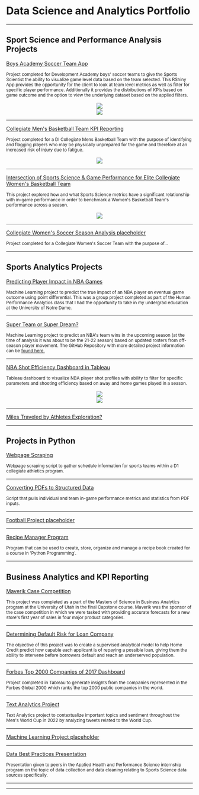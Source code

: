# Data Science and Analytics Portfolio

---

## Sport Science and Performance Analysis Projects

[Boys Academy Soccer Team App](/soccer_app_page.md)

<small>Project completed for Development Academy boys' soccer teams to give the Sports Scientist the ability to visualize game level data based on the team selected. This RShiny App provides the opportunity for the client to look at team level metrics as well as filter for specific player performance. Additionally it provides the distributions of KPIs based on game outcome and
the option to view the underlying dataset based on the applied filters.</small>

<center><img src="images/Soccer_App_1.png"/></center>
<center><img src="images/Soccer_App_7.png"/></center>

---
[Collegiate Men's Basketball Team KPI Reporting](/mens_bball_project.md)

<small>Project completed for a DI Collegiate Mens Basketball Team with the purpose of identifying and flagging players who may be physically unprepared for the game and therefore at an increased risk of injury due to fatigue.</small>

<center><img src="images/player_plots.png"/></center>

---
[Intersection of Sports Science & Game Performance for Elite Collegiate Women's Basketball Team](/WBB_Performance_Analysis.md)

<small>This project explored how and what Sports Science metrics have a significant relationship with in-game performance in order to benchmark a Women's Basketball Team's performance across a season.</small>

<center><img src="images/cluster_final.png"/></center>

---
[Collegiate Women's Soccer Season Analysis placeholder](/pdf/sample_presentation.pdf)

<small>Project completed for a Collegiate Women's Soccer Team with the purpose of...</small>

---

## Sports Analytics Projects

[Predicting Player Impact in NBA Games](/human_performance_analytics_project.md)

<small>Machine Learning project to predict the true impact of an NBA player on eventual game outcome using point differential. This was a group project completed as part of the Human Performance Analytics class that I had the opportunity to take in my undergrad education at the University of Notre Dame.</small>

---
[Super Team or Super Dream?](/pdf/NBA_ML_Analysis.pdf)

<small>Machine Learning project to predict an NBA's team wins in the upcoming season (at the time of analysis it was about to be the 21-22 season) based on updated rosters from off-season player movement. The GitHub Repository with more detailed project information can be [found here.](https://github.com/jadegosar/Predicting_NBA_Team_Wins)</small>

---
[NBA Shot Efficiency Dashboard in Tableau](https://github.com/jadegosar/Tableau_Projects)

<small>Tableau dashboard to visualize NBA player shot profiles with ability to filter for specific parameters and shooting efficiency based on away and home games played in a season.</small>

<center><img src="images/Tableau_Dashboard_1.png"/></center>
<center><img src="images/Tableau_Dashboard_2.png"/></center>

---
[Miles Traveled by Athletes Exploration?](http://example.com/)

---

## Projects in Python

[Webpage Scraping](https://github.com/jadegosar/Python_Projects)

<small>Webpage scraping script to gather schedule information for sports teams within a D1 collegiate athletics program.</small>

---
[Converting PDFs to Structured Data](https://github.com/jadegosar/Python_Projects)

<small>Script that pulls individual and team in-game performance metrics and statistics from PDF inputs.</small>

---
[Football Project placeholder](https://github.com/jadegosar/Python_Projects)

---
[Recipe Manager Program](https://github.com/jadegosar/Recipe_Manager_Interface)

<small>Program that can be used to create, store, organize and manage a recipe book created for a course in 'Python Programming'.</small>

---

## Business Analytics and KPI Reporting

[Maverik Case Competition](https://github.com/jadegosar/Maverik-Case-Competition)

<small>This project was completed as a part of the Masters of Science in Business Analytics program at the University of Utah in the final Capstone course. Maverik was the sponsor of the case competition in which we were tasked with providing accurate forecasts for a new store's first year of sales in four major product categories.</small>

---
[Determining Default Risk for Loan Company](https://github.com/jadegosar/Home_Credit_Default_Risk)

<small>The objective of this project was to create a supervised analytical model to help Home Credit predict how capable each applicant is of repaying a possible loan, giving them the ability to intervene before borrowers default and reach an underserved population.</small>

---
[Forbes Top 2000 Companies of 2017 Dashboard](https://github.com/jadegosar/Tableau_Projects)

<small>Project completed in Tableau to generate insights from the companies represented in the Forbes Global 2000 which ranks the top 2000 public companies in the world.</small>

---
[Text Analytics Project](https://github.com/jadegosar/World_Cup_Tweets)

<small>Text Analytics project to contextualize important topics and sentiment throughout the Men's World Cup in 2022 by analyzing tweets related to the World Cup.</small>

---
[Machine Learning Project placeholder](http://example.com/)

---
[Data Best Practices Presentation](/pdf/Data_Collection_and_Cleaning_Presentation.pdf)

<small>Presentation given to peers in the Applied Health and Performance Science internship program on the topic of data collection and data cleaning relating to Sports Science data sources specifically.</small>

---



---
<p style="font-size:11px">
<!-- Remove above link if you don't want to attibute -->
